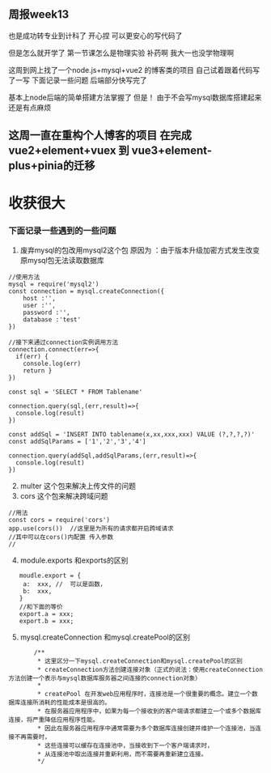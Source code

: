 ## 周报week13

也是成功转专业到计科了 开心捏 可以更安心的写代码了 

但是怎么就开学了 第一节课怎么是物理实验 补药啊 我大一也没学物理啊

这周到网上找了一个node.js+mysql+vue2 的博客类的项目 自己试着跟着代码写了一写 下面记录一些问题 后端部分快写完了


基本上node后端的简单搭建方法掌握了 但是！ 由于不会写mysql数据库搭建起来还是有点麻烦

## 这周一直在重构个人博客的项目 在完成vue2+element+vuex 到 vue3+element-plus+pinia的迁移

# 收获很大

### 下面记录一些遇到的一些问题
1. 废弃mysql的包改用mysql2这个包 原因为 ：由于版本升级加密方式发生改变 原mysql包无法读取数据库

```
//使用方法
mysql = require('mysql2')
const connection = mysql.createConnection({
    host :'',
    user :'',
    password :'',
    database :'test'
})

//接下来通过connection实例调用方法 
connection.connect(err=>{
  if(err) {
    console.log(err)
    return }
})

const sql = 'SELECT * FROM Tablename'

connection.query(sql,(err,result)=>{
  console.log(result)
})

const addSql = 'INSERT INTO tablename(x,xx,xxx,xxx) VALUE (?,?,?,?)'
const addSqlParams = ['1','2','3','4']

connection.query(addSql,addSqlParams,(err,result)=>{
  console.log(result)
})
```

2. multer 这个包来解决上传文件的问题
3. cors 这个包来解决跨域问题

```
//用法
const cors = require('cors')
app.use(cors())  //这里是为所有的请求都开启跨域请求
//其中可以在cors()内配置 传入参数
//
```

4. module.exports 和exports的区别

```
   moudle.export = {
    a:  xxx, //  可以是函数，
    b:  xxx,
   }
   //和下面的等价
   export.a = xxx;
   export.b = xxx;
```
5. mysql.createConnection 和mysql.createPool的区别

```
       /**
        * 这里区分一下mysql.createConnection和mysql.createPool的区别
        * createConnection方法创建连接对象（正式的说法：使用createConnection方法创建一个表示与mysql数据库服务器之间连接的connection对象）
        * 
        * createPool 在开发web应用程序时，连接池是一个很重要的概念。建立一个数据库连接所消耗的性能成本是很高的。
        * 在服务器应用程序中，如果为每一个接收到的客户端请求都建立一个或多个数据库连接，将严重降低应用程序性能。
        * 因此在服务器应用程序中通常需要为多个数据库连接创建并维护一个连接池，当连接不再需要时，
        * 这些连接可以缓存在连接池中，当接收到下一个客户端请求时，
        * 从连接池中取出连接并重新利用，而不需要再重新建立连接。
        */
```
